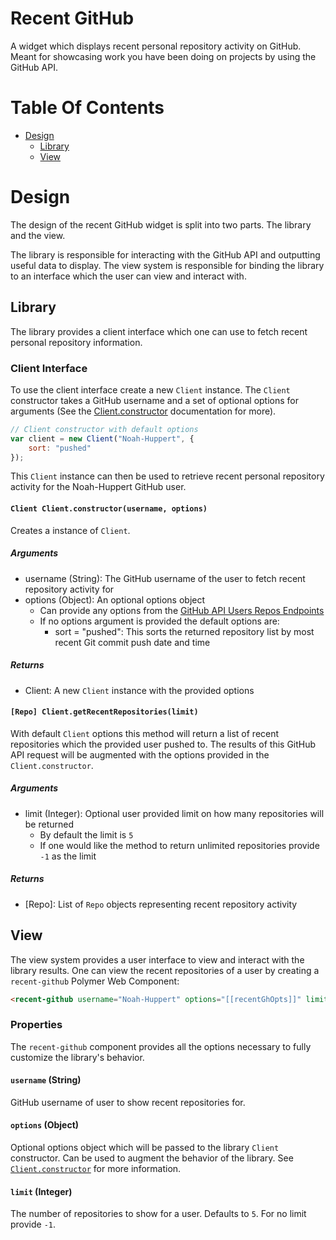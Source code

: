 # Recent GitHub
A widget which displays recent personal repository activity on GitHub. Meant for showcasing work you have been doing on 
projects by using the GitHub API.

# Table Of Contents
- [Design](#design)
    - [Library](#library)
    - [View](#view)

# Design
The design of the recent GitHub widget is split into two parts. The library and the view.  

The library is responsible for interacting with the GitHub API and outputting useful data to display. The view system is 
responsible for binding the library to an interface which the user can view and interact with.

## Library
The library provides a client interface which one can use to fetch recent personal repository information.

### Client Interface
To use the client interface create a new `Client` instance. The `Client` constructor takes a GitHub username and a set 
of optional options for arguments (See the [Client.constructor](#clientconstructor) documentation for more).

```javascript
// Client constructor with default options
var client = new Client("Noah-Huppert", {
    sort: "pushed"
});
```

This `Client` instance can then be used to retrieve recent personal repository activity for the Noah-Huppert GitHub user.  

#### `Client Client.constructor(username, options)`
Creates a instance of `Client`.

##### Arguments
- username (String): The GitHub username of the user to fetch recent repository activity for
- options (Object): An optional options object
    - Can provide any options from the [GitHub API Users Repos Endpoints](https://developer.github.com/v3/repos/#list-your-repositories) 
    - If no options argument is provided the default options are:
        - sort = "pushed": This sorts the returned repository list by most recent Git commit push date and time
        
##### Returns
- Client: A new `Client` instance with the provided options
        
#### `[Repo] Client.getRecentRepositories(limit)`
With default `Client` options this method will return a list of recent repositories which the provided user pushed to. 
The results of this GitHub API request will be augmented with the options provided in the `Client.constructor`.

##### Arguments
- limit (Integer): Optional user provided limit on how many repositories will be returned
    - By default the limit is `5`
    - If one would like the method to return unlimited repositories provide `-1` as the limit

##### Returns
- [Repo]: List of `Repo` objects representing recent repository activity

## View
The view system provides a user interface to view and interact with the library results. One can view the recent 
repositories of a user by creating a `recent-github` Polymer Web Component:

```html
<recent-github username="Noah-Huppert" options="[[recentGhOpts]]" limit="7"></recent-github>
```

### Properties
The `recent-github` component provides all the options necessary to fully customize the library's behavior. 

#### `username` (String)
GitHub username of user to show recent repositories for.

#### `options` (Object)
Optional options object which will be passed to the library `Client` constructor. Can be used to augment the behavior of 
the library. See [`Client.constructor`](#clientconstructor) for more information.

#### `limit` (Integer)
The number of repositories to show for a user. Defaults to `5`. For no limit provide `-1`.
